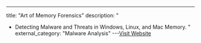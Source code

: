 ---
title: "Art of Memory Forensics"
description: "
 - Detecting Malware and Threats in Windows, Linux, and Mac Memory.
"
external_category: "Malware Analysis"
---[Visit Website](https://www.amazon.com/Art-Memory-Forensics-Detecting-Malware/dp/1118825098/)

